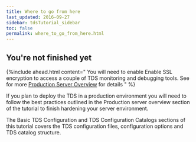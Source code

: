 ```yaml
---
title: Where to go from here
last_updated: 2016-09-27 
sidebar: tdsTutorial_sidebar
toc: false
permalink: where_to_go_from_here.html
---
```


## You're not finished yet

{%include ahead.html content="
You will need to enable Enable SSL encryption to access a couple of TDS monitoring and debugging tools.
See for more [Production Server Overview](production_server_overview.html) for details
" %}

If you plan to deploy the TDS in a production environment you will need to follow the best practices outlined in the Production server overview section of the tutorial to finish hardening your server environment.

The Basic TDS Configuration and TDS Configuration Catalogs sections of this tutorial covers the TDS configuration files, configuration options and TDS catalog structure.
